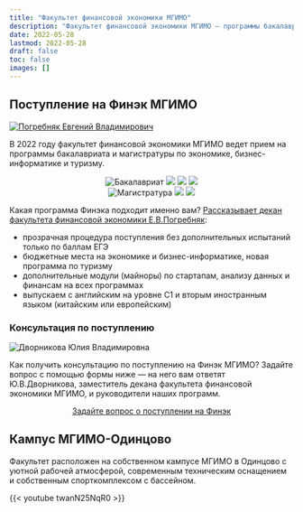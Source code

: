 ```yaml
---
title: "Факультет финансовой экономики МГИМО"
description: "Факультет финансовой экономики МГИМО — программы бакалавриата и магистратуры по экономике, бизнес-информатике и туризму на кампусе в Одинцово."
date: 2022-05-28
lastmod: 2022-05-28
draft: false
toc: false
images: []
---
```


[econ]: /program/undergrad/economics
[itmb]: /program/undergrad/itmb
[tourism]: /program/undergrad/tourism
[ai]: https://ai.mgimo.ru
[digital]: /program/masters/digital-finance
[bac-badge]: https://img.shields.io/badge/-Бакалавриат-2892D7
[mag-badge]: https://img.shields.io/badge/-Магистратура-1EB3A1
[econ-badge]: https://img.shields.io/badge/Экономика-ФЭТ-2892D7
[bi-badge]: https://img.shields.io/badge/Бизнес--информатика-ИТМБ-2892D7
[t-badge]: https://img.shields.io/badge/Туризм-ТиГ-2892D7
[econ-badge-mag]: https://img.shields.io/badge/Экономика-Цифровые_финансы-1EB3A1
[bi-badge-mag]: https://img.shields.io/badge/Бизнес--информатика-Искусственный_интеллект-1EB3A1

## Поступление на Финэк МГИМО

<a href="https://mgimo.ru/people/pogrebnyak/" class="float-left mr-3 pt-2">
<img
    src="https://mgimo.ru/upload/iblock/341/pogrebnyak.jpg"
    alt="Погребняк Евгений Владимирович"
    title="Погребняк Евгений Владимирович"
    class="rounded-photo"
/>
</a>

В 2022 году факультет финансовой экономики МГИМО ведет прием на программы бакалавриата и магистратуры по экономике, бизнес-информатике и туризму.

<!--table>
<tr>
<td align="right"><img src="https://img.shields.io/badge/-Бакалавриат-2892D7"></td>
<td align="center">
<img src="https://img.shields.io/badge/Экономика-ФЭТ-2892D7">
<img src="https://img.shields.io/badge/Бизнес--информатика-ИТМБ-2892D7">
<img src="https://img.shields.io/badge/Туризм-ТиГ-2892D7">
</td>
</tr>
<tr>
<td align="right"><img src="https://img.shields.io/badge/-Магистратура-1EB3A1"></td>
<td align="center">
<img src="https://img.shields.io/badge/Экономика-Цифровые_финансы-1EB3A1">
<img src="https://img.shields.io/badge/Бизнес--информатика-Искусственный_интеллект-1EB3A1">
</td>
</tr>
</table-->

<center>

![Бакалавриат][bac-badge]
[![][econ-badge]][econ]
[![][bi-badge]][itmb]
[![][t-badge]][tourism]  
![Магистратура][mag-badge]
[![][econ-badge-mag]][digital]
[![][bi-badge-mag]][ai]

</center>

Какая программа Финэка подходит именно вам?
[Рассказывает декан факультета финансовой экономики Е.В.Погребняк](about/interview):

- прозрачная процедура поступления без дополнительных испытаний только по баллам ЕГЭ
- бюджетные места на экономике и бизнес-информатике, новая программа по туризму
- дополнительные модули (майноры) по стартапам, анализу данных и финансам на всех программах
- выпускаем с английским на уровне С1 и вторым иностранным языком (китайским или европейским)

### Консультация по поступлению

<div class="float-left mr-3 pt-2">
<img 
    src="/images/person/dvornikova.jpg"
    alt="Дворникова Юлия Владимировна"
    title="Дворникова Юлия Владимировна"
    class="rounded-photo"
/>
</div>

Как получить консультацию по поступлению на Финэк МГИМО? Задайте вопрос с помощью формы ниже —
на него вам ответят Ю.В.Дворникова, заместитель декана факультета финансовой экономики МГИМО,
и руководители наших программ.

<div align="center">

<a class="btn btn-primary btn-lg px-4 mb-2"  href="https://forms.gle/tRBb3VAGNyV53uAv5" role="button">Задайте вопрос о поступлении на Финэк</a>

</div>

## Кампус МГИМО-Одинцово

Факультет расположен на собственном кампусе МГИМО в Одинцово
с уютной рабочей атмосферой, современным техническим оснащением
и собственным спорткомплексом с бассейном.

{{< youtube twanN25NqR0 >}}

